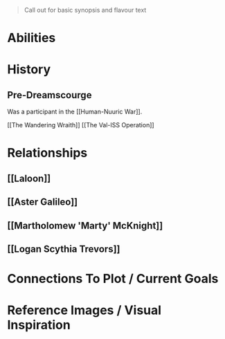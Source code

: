 > Call out for basic synopsis and flavour text

# Abilities

# History
## Pre-Dreamscourge

Was a participant in the [[Human-Nuuric War]].

[[The Wandering Wraith]]
[[The Val-ISS Operation]]
# Relationships
## [[Laloon]]
## [[Aster Galileo]]
## [[Martholomew 'Marty' McKnight]]
## [[Logan Scythia Trevors]]

# Connections To Plot / Current Goals

# Reference Images / Visual Inspiration